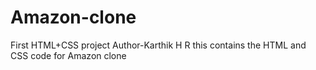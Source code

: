# Amazon-clone
First HTML+CSS project
Author-Karthik H R
this contains the  HTML and CSS code for Amazon clone
